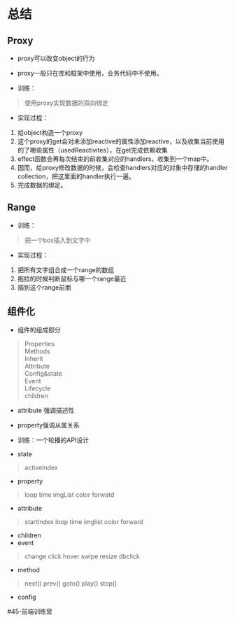 # 总结


## Proxy

* proxy可以改变object的行为
* proxy一般只在库和框架中使用，业务代码中不使用。

* 训练：
> 使用proxy实现数据的双向绑定  

* 实现过程：
1. 给object构造一个proxy
2. 这个proxy的get会对未添加reactive的属性添加reactive，以及收集当前使用的了哪些属性（usedReactivites），在get完成依赖收集
3. effect函数会再每次结束的前收集对应的handlers，收集到一个map中。
4. 因而，给proxy修改数据的时候，会检查handlers对应的对象中存储的handler collection，把这里面的handler执行一遍。
5. 完成数据的绑定。

## Range

* 训练：
> 把一个box插入到文字中  

* 实现过程：
1. 把所有文字组合成一个range的数组
2. 拖拉的时候判断鼠标与哪一个range最近
3. 插到这个range前面

## 组件化

* 组件的组成部分
> Properties  
> Methods  
> Inherit  
> Attribute  
> Config&state  
> Event  
> Lifecycle  
> children  

* attribute 强调描述性
* property强调从属关系


* 训练：一个轮播的API设计
* state
> activeIndex  
* property
> loop time imgList color forwatd  
* attribute
> startIndex loop time imglist color forward  
* children
* event
> change click hover swipe resize dbclick  
* method
> next() prev() goto() play() stop()  
* config






















#45-前端训练营